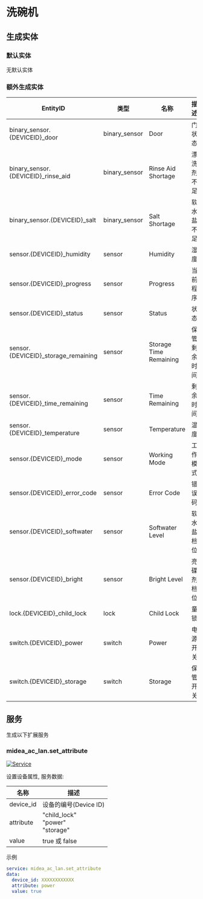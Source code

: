 # 洗碗机

## 生成实体

### 默认实体

无默认实体

### 额外生成实体

| EntityID                            | 类型            | 名称                     | 描述     |
|-------------------------------------|---------------|------------------------|--------|
| binary_sensor.{DEVICEID}_door       | binary_sensor | Door                   | 门状态    |
| binary_sensor.{DEVICEID}_rinse_aid  | binary_sensor | Rinse Aid Shortage     | 漂洗剂不足  |
| binary_sensor.{DEVICEID}_salt       | binary_sensor | Salt Shortage          | 软水盐不足  |
| sensor.{DEVICEID}_humidity          | sensor        | Humidity               | 湿度     |
| sensor.{DEVICEID}_progress          | sensor        | Progress               | 当前程序   |
| sensor.{DEVICEID}_status            | sensor        | Status                 | 状态     |
| sensor.{DEVICEID}_storage_remaining | sensor        | Storage Time Remaining | 保管剩余时间 |
| sensor.{DEVICEID}_time_remaining    | sensor        | Time Remaining         | 剩余时间   |
| sensor.{DEVICEID}_temperature       | sensor        | Temperature            | 温度     |
| sensor.{DEVICEID}_mode              | sensor        | Working Mode           | 工作模式   |
| sensor.{DEVICEID}_error_code        | sensor        | Error Code             | 错误码    |
| sensor.{DEVICEID}_softwater         | sensor        | Softwater Level        | 软水盐档位  |
| sensor.{DEVICEID}_bright            | sensor        | Bright Level           | 亮碟剂档位  |
| lock.{DEVICEID}_child_lock          | lock          | Child Lock             | 童锁     |
| switch.{DEVICEID}_power             | switch        | Power                  | 电源开关   |
| switch.{DEVICEID}_storage           | switch        | Storage                | 保管开关   |

## 服务

生成以下扩展服务

### midea_ac_lan.set_attribute

[![Service](https://my.home-assistant.io/badges/developer_call_service.svg)](https://my.home-assistant.io/redirect/developer_call_service/?service=midea_ac_lan.set_attribute)

设置设备属性, 服务数据:

| 名称        | 描述                                        |
|-----------|-------------------------------------------|
| device_id | 设备的编号(Device ID)                          |
| attribute | "child_lock"<br />"power"<br /> "storage" |
| value     | true 或 false                              |

示例

```yaml
service: midea_ac_lan.set_attribute
data:
  device_id: XXXXXXXXXXXX
  attribute: power
  value: true
```
